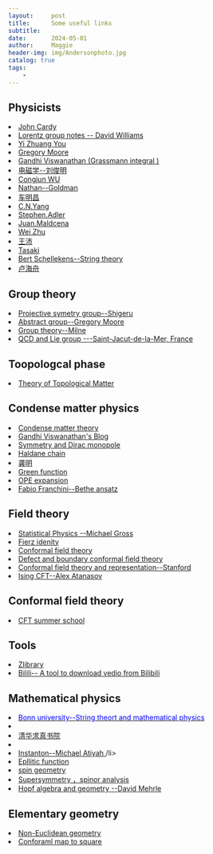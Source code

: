 ```yaml
---
layout:     post
title:      Some useful links  
subtitle:   
date:       2024-05-01
author:     Maggie
header-img: img/Andersonphoto.jpg
catalog: true
tags:
    - 
---
```





## Physicists

<li><a href="http://www-thphys.physics.ox.ac.uk/people/JohnCardy/"> 
John Cardy 
</a></li>

<li><a href="https://public.websites.umich.edu/~williams/"> 
Lorentz group notes -- David Williams
</a></li>


<li><a href="https://everettyou.github.io/research/"> 
Yi Zhuang You
</a></li>

<li><a href="https://www.physics.rutgers.edu/~gmoore/"> 
Gregory Moore
</a></li>

<li><a href="https://gandhiviswanathan.wordpress.com/2018/10/16/berezin-integration-of-grassmann-variables/"> 
Gandhi Viswanathan (Grassmann integral )
</a></li>

<li><a href="https://pld.nju.edu.cn/"> 
电磁学--刘俊明
</a></li>


<li><a href="https://wucj.lab.westlake.edu.cn/"> 
Congjun WU
</a></li>


<li><a href="https://www.nathan-goldman-physics.com/"> 
Nathan--Goldman
</a></li>

<li><a href="https://phy.ntnu.edu.tw/~changmc/"> 
车明昌
</a></li>


<li>
<a href="http://insti.physics.sunysb.edu/ITP/symmetries-99/program.html"> 
C.N.Yang 
</a></li>


<li>
<a href="https://www.ias.edu/sns/adler"> 
Stephen.Adler
</a></li>


<li>
<a href="https://www.ias.edu/sns/malda"> 
Juan.Maldcena
</a></li>

<li>
<a href="https://quantum-many-body-theory.lab.westlake.edu.cn/index.html"> 
Wei Zhu
</a></li>

<li>
<a href="https://sites.google.com/view/peiwang/research"> 
王沛
</a></li>



<li>
<a href="https://www.gakushuin.ac.jp/~881791/OL/"> 
Tasaki  
</a></li>


<li><a href="https://www.nikhef.nl/~t58/Site/Lectures.html"> 
Bert Schellekens--String theory
</a></li>

<li><a href="https://luhaizhou.wixsite.com/website/%E5%89%AF%E6%9C%AC-publications"> 
卢海舟
</a></li>



## Group theory

<li><a href="https://www.math.nagoya-u.ac.jp/~yamagami/"> 
Projective symetry group--Shigeru
</a></li>

<li><a href="https://www.physics.rutgers.edu/~gmoore/618Spring2018/"> 
Abstract group--Gregory Moore
</a></li>


<li><a href="https://www.jmilne.org/math/CourseNotes/cft.html"> 
Group theory--Milne
</a></li>


<li><a href="https://birdtracks.eu/courses/QCD19/"> 
QCD and Lie group ---Saint-Jacut-de-la-Mer, France
</a></li>


## Toopologcal phase
<li><a href="https://grushingroup.cnrs.fr/lectures-and-resources/physics_lectures/"> 
Theory of Topological Matter
</a></li>




## Condense matter physics


<li><a href="https://people.phys.ethz.ch/~ivanov/cmt/1213/"> 
Condense matter theory
</a></li>

<li><a href="https://gandhiviswanathan.wordpress.com/2018/10/16/berezin-integration-of-grassmann-variables/"> 
Gandhi Viswanathan's Blog
</a></li>


<li><a href="https://galileoandeinstein.phys.virginia.edu/Elec_Mag/2022_Lectures/EM_44_Symmetries_Monopole.html"> 
Symmetry and Dirac monopole
</a></li>


<li><a href="https://zhuanlan.zhihu.com/p/23690915"> 
Haldane chain 
</a></li>

<li><a href="http://home.ustc.edu.cn/~lxsphys/index.html"> 
龚明
</a></li>

<li><a href="https://www.tkm.kit.edu/downloads/ss2016_tkm2/TKM2_9.pdf"> 
Green function 
</a></li>

<li><a href="https://www.physics.umd.edu/courses/Phys851/"> 
OPE expansion 
</a></li>

<li><a href="https://people.sissa.it/~ffranchi/"> 
Fabio Franchini--Bethe ansatz 
</a></li>


## Field theory 



<li><a href="http://hitoshi.berkeley.edu/230A/"> 
Statistical Physics --Michael Gross
</a></li>

<li><a href="https://professores.ift.unesp.br/ricardo.matheus/files/courses/2020tqc1/"> 
Fierz idenity
</a></li>

<li><a href="https://conf.itp.phys.ethz.ch/esi-school/lecture-notes.html"> 
Conformal field theory
</a></li>

<li><a href="https://www.ggi.infn.it/laces/LACES21/CFTdefects21.html"> 
Defect and boundary conformal field theory
</a></li>

<li><a href="http://sporadic.stanford.edu/conformal/"> 
Conformal field theory and representation--Stanford
</a></li>

<li><a href="https://abatanasov.com/#books"> 
Ising CFT--Alex Atanasov
</a></li>

## Conformal field theory 

<li><a href="http://msstp.org/?q=node/283"> 
CFT summer school
</a></li>


## Tools



<li><a href="https://zh.z-library.se/s/?q=Symmetry%2C+Representations%2C+and+Invariants+%F0%9F%94%8D"> 
Zlibrary
</a></li>

<li><a href="https://pypi.org/project/bilili/"> 
Bilili-- A tool to download vedio from Bilibili
</a></li>

## Mathematical physics

<li>
<a href="http://www.th.physik.uni-bonn.de/klemm/teaching.php"> 
<span style="color: blue;">  Bonn university--String theort and mathematical physics
</a>
<li>


<li>
<a href="http://archive.ymsc.tsinghua.edu.cn/"> 
清华求真书院
</a>
<li>


<li>
<a href="
https://celebratio.org/Atiyah_MF/article/41/">
Instanton--Michael Atiyah
</a>
/li>


<li>
<a href="
https://mymatexnotes.blogspot.com/2023/01/infinite-series-involving-sech2n-pi-s.html?m=1">
Epllitic function
</a>
</li>



<li>
<a href="
https://nicolas-ginoux.perso.math.cnrs.fr/">
spin geometry
</a>
</li>


<li>
<a href="
https://www.math.ucla.edu/~vsv/papers/ch6.pdf">
Supersymmetry ，spinor analysis
</a>
</li>


<li>
<a href="
https://pi.math.cornell.edu/~dmehrle/notes/">
Hopf algebra and geometry --David Mehrle
</a>
</li>



## Elementary geometry


<li>
<a href="
http://www.malinc.se/noneuclidean/en/circleinversion.php">
Non-Euclidean geometry
</a>
</li>

<li>
<a href="
https://www.chebfun.org/examples/complex/ConformalSquare.html">
Conforaml map to square 
</a>
</li>
